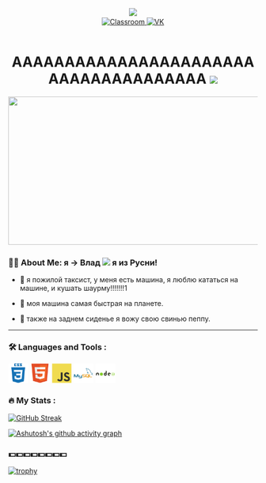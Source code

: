 <div id="header" align="center">
  <img src="https://media.giphy.com/media/5aqIIIxoFGVcZGPnYz/giphy.gif" width="100"/>
</div>
<div id="badges" align="center">
  <a href="https://img.shields.io/badge/Classroom?style=for-the-badge&logo=classroom&logoColor=green">
    <img src="https://yandex.ru/images/search?rpt=simage&noreask=1&source=qa&text=Google%20Classroom&stype=image&lr=213" alt="Classroom"/>
  </a>
  <a href="https://vk.com/dyxnv">
    <img src="https://img.shields.io/badge/VK?style=for-the-badge&logo=VK&logoColor=blue" alt="VK"/>
  </a>
</div>
<div id="viewprof" align="center">
  <img src="https://komarev.com/ghpvc/?username= BBBounce&style=flat-square&color=blue" alt=""/>
</div>
<div id="heythere" align="center">
  <h1>
  АААААААААААААААААААААААААААААААААААААА
  <img src="https://media.giphy.com/media/hvRJCLFzcasrR4ia7z/giphy.gif" width="30px"/>
</h1>
</div>
<div align="center">
  <img src="https://media.giphy.com/media/2iIWh6jrPZKJ8hPnl0/giphy.gif" width="600" height="300"/>
</div>

### :man_technologist: About Me:  я ->  Влад   <img src="https://media.giphy.com/media/v7r8hi2vT45RC/giphy.gif" width="220px"/> я из Русни! 

- :pig2: я пожилой таксист, у меня есть машина, я люблю кататься на машине, и кушать шаурму!!!!!!!1

- :car: моя машина самая быстрая на планете.

- :ninja: также на заднем сиденье я вожу свою свинью пеппу.

---
### :hammer_and_wrench: Languages and Tools :


<div>

  <img src="https://github.com/devicons/devicon/blob/master/icons/css3/css3-plain-wordmark.svg"  title="CSS3" alt="CSS" width="40" height="40"/> 
  <img src="https://github.com/devicons/devicon/blob/master/icons/html5/html5-original.svg" title="HTML5" alt="HTML" width="40" height="40"/> 
  <img src="https://github.com/devicons/devicon/blob/master/icons/javascript/javascript-original.svg" title="JavaScript" alt="JavaScript" width="40" height="40"/> 
  <img src="https://github.com/devicons/devicon/blob/master/icons/mysql/mysql-original-wordmark.svg" title="MySQL"  alt="MySQL" width="40" height="40"/> 
  <img src="https://github.com/devicons/devicon/blob/master/icons/nodejs/nodejs-original-wordmark.svg" title="NodeJS" alt="NodeJS" width="40" height="40"/> 
 </div>
 
 
 
 
 
 
 ### :fire: My Stats :
 
 
[![GitHub Streak](http://github-readme-streak-stats.herokuapp.com?user=BBBounce&theme=solarized-dark&border_radius=2&locale=ru&date_format=M%20j%5B%2C%20Y%5D)](https://git.io/streak-stats)





[![Ashutosh's github activity graph](https://activity-graph.herokuapp.com/graph?username=BBBounce)](https://github.com/BBBounce/github-readme-activity-graph)




### :dollar::dollar::dollar::dollar::dollar::dollar::dollar::dollar:
[![trophy](https://github-profile-trophy.vercel.app/?username=BBBounce)](https://github.com/BBBounce/github-profile-trophy)
